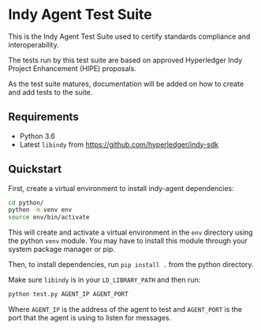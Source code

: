 Indy Agent Test Suite
===================================

This is the Indy Agent Test Suite used to certify standards compliance and interoperability.

The tests run by this test suite are based on approved Hyperledger Indy Project Enhancement (HIPE) proposals.

As the test suite matures, documentation will be added on how to create and add tests to the suite.

Requirements
------------
- Python 3.6
- Latest `libindy` from https://github.com/hyperledger/indy-sdk

Quickstart
----------

First, create a virtual environment to install indy-agent dependencies:

```sh
cd python/
python -m venv env
source env/bin/activate
```

This will create and activate a virtual environment in the `env` directory using the python `venv` module. You may
have to install this module through your system package manager or pip.

Then, to install dependencies, run `pip install .` from the python directory.

Make sure `libindy` is in your `LD_LIBRARY_PATH` and then run:

```sh
python test.py AGENT_IP AGENT_PORT
```

Where `AGENT_IP` is the address of the agent to test and `AGENT_PORT` is the port that the agent is using to listen for
messages.
